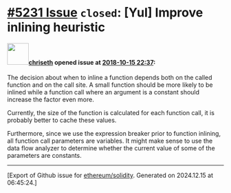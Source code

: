 # [\#5231 Issue](https://github.com/ethereum/solidity/issues/5231) `closed`: [Yul] Improve inlining heuristic

#### <img src="https://avatars.githubusercontent.com/u/9073706?v=4" width="50">[chriseth](https://github.com/chriseth) opened issue at [2018-10-15 22:37](https://github.com/ethereum/solidity/issues/5231):

The decision about when to inline a function depends both on the called function and on the call site. A small function should be more likely to be inlined while a function call where an argument is a constant should increase the factor even more.

Currently, the size of the function is calculated for each function call, it is probably better to cache these values.

Furthermore, since we use the expression breaker prior to function inlining, all function call parameters are variables. It might make sense to use the data flow analyzer to determine whether the current value of some of the parameters are constants.




-------------------------------------------------------------------------------



[Export of Github issue for [ethereum/solidity](https://github.com/ethereum/solidity). Generated on 2024.12.15 at 06:45:24.]
